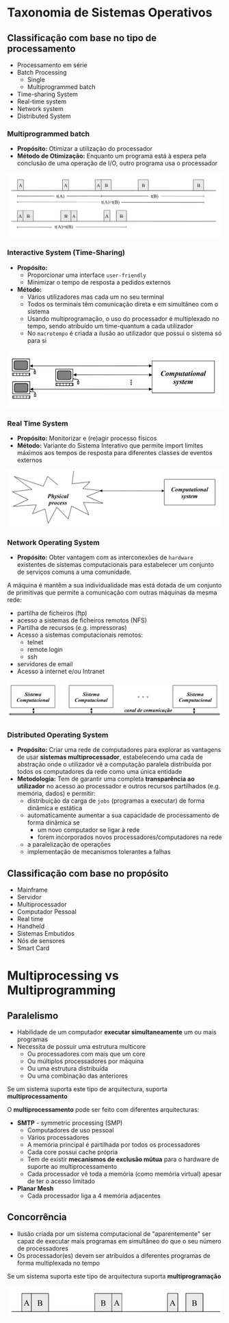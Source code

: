 # Taxonomia de Sistemas Operativos

## Classificação com base no tipo de processamento
- Processamento em série
- Batch Processing
	- Single
	- Multiprogrammed batch
- Time-sharing System
- Real-time system
- Network system
- Distributed System



### Multiprogrammed batch
- **Propósito:** Otimizar a utilização do processador
- **Método de Otimização:** Enquanto um programa está à espera pela conclusão de uma operação de I/O, outro programa usa o processador

	
![Multiprogrammed batch](../Pictures/multiprogrammed_batch.png)


### Interactive System (Time-Sharing)
-  **Propósito:** 
	- Proporcionar uma interface `user-friendly` 
	- Minimizar o tempo de resposta a pedidos externos
- **Método:**
	- Vários utilizadores mas cada um no seu terminal
	- Todos os terminais têm comunicação direta e em simultâneo com o sistema
	- Usando multiprogramação, o uso do processador é multiplexado no tempo, sendo atribuído um time-quantum a cada utilizador
	- No `macrotempo` é criada a ilusão ao utilizador que possui o sistema só para si


![Interactive system (Time-Sharing)](../Pictures/time_sharing_system.png)

### Real Time System
-  **Propósito:** Monitorizar e (re)agir processo físicos 
- **Método:** Variante do Sistema Interativo que permite import limites máximos aos tempos de resposta para diferentes classes de eventos externos


![Real Time System](../Pictures/real_time_system.png)

### Network Operating System
-  **Propósito:** Obter vantagem com as interconexões de `hardware` existentes de sistemas computacionais para estabelecer um conjunto de serviços comuns a uma comunidade.

A máquina é mantêm a sua individualidade mas está dotada de um conjunto de primitivas que permite a comunicação com outras máquinas da mesma rede:

- partilha de ficheiros (ftp)
- acesso a sistemas de ficheiros remotos (NFS)
- Partilha de recursos (e.g. impressoras)
- Acesso a sistemas computacionais remotos:
	- telnet
	- remote login
	- ssh
- servidores de email
- Acesso à internet e/ou Intranet


![Networking Operating System](../Pictures/network_operating_system.png)


### Distributed Operating System
-  **Propósito:** Criar uma rede de computadores para explorar as vantagens de usar **sistemas multiprocessador**, estabelecendo uma cada de abstração onde o utilizador vê a computação paralela distribuída por todos os computadores da rede como uma única entidade
- **Metodologia:** Tem de garantir uma completa **transparência ao utilizador** no acesso ao processador e outros recursos partilhados (e.g. memória, dados) e permitir:
	- distribuição da carga de `jobs` (programas a executar) de forma dinâmica e estática
	- automaticamente aumentar a sua capacidade de processamento de forma dinâmica se
		- um novo computador se ligar à rede
		- forem incorporados novos processadores/computadores na rede
	- a paralelização de operações
	- implementação de mecanismos tolerantes a falhas

## Classificação com base no propósito
- Mainframe
- Servidor
- Multiprocessador
- Computador Pessoal
- Real time
- Handheld
- Sistemas Embutidos
- Nós de sensores
- Smart Card

 
# Multiprocessing vs Multiprogramming
 
## Paralelismo

- Habilidade de um computador **executar simultaneamente** um ou mais programas
- Necessita de possuir uma estrutura multicore
	- Ou processadores com mais que um core
	- Ou múltiplos processadores por máquina
	- Ou uma estrutura distribuída
	- Ou uma combinação das anteriores


Se um sistema suporta este tipo de arquitectura, suporta **multiprocessamento**

O **multiprocessamento** pode ser feito com diferentes arquitecturas:

- **SMTP** - symmetric processing (SMP)
	- Computadores de uso pessoal
	- Vários processadores
	- A memória principal é partilhada por todos os processadores
	- Cada core possui cache própria
	- Tem de existir **mecanismos de exclusão mútua** para o hardware de suporte ao multiprocessamento
	- Cada processador vê toda a memória (como memória virtual) apesar de ter o acesso limitado
- **Planar Mesh** 
	- Cada processador liga a 4 memória adjacentes

 
## Concorrência 
-  Ilusão criada por um sistema computacional de "aparentemente" ser capaz de executar mais programas em simultâneo do que o seu número de processadores
- Os processador(es) devem ser atribuídos a diferentes programas de forma multiplexada no tempo


Se um sistema suporta este tipo de arquitectura suporta **multiprogramação**

![Exemplo de multiplexing temporal: Os programas A e B estão a ser executados de forma concorrente num sistema single processor](../Pictures/multiprogramming_time_diagram.png)


 

